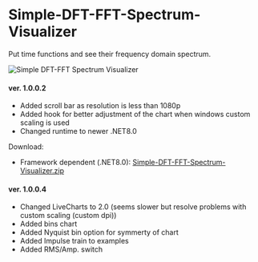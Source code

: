 # Simple-DFT-FFT-Spectrum-Visualizer
Put time functions and see their frequency domain spectrum.

![Simple DFT-FFT Spectrum Visualizer](https://user-images.githubusercontent.com/46926155/148197952-52f1a8b5-ccc4-4f3c-b3b0-d353cb79179b.jpg)

#### ver. 1.0.0.2
* Added scroll bar as resolution is less than 1080p
* Added hook for better adjustment of the chart when windows custom scaling is used
* Changed runtime to newer .NET8.0
  
Download:
* Framework dependent (.NET8.0):  [Simple-DFT-FFT-Spectrum-Visualizer.zip](https://github.com/muchenz/Simple-DFT-FFT-Spectrum-Visualizer/files/14234383/Simple-DFT-FFT-Spectrum-Visualizer.zip)

#### ver. 1.0.0.4
* Changed LiveCharts to 2.0 (seems slower but resolve problems with custom scaling (custom dpi))
* Added bins chart
* Added Nyquist bin option for symmerty of chart
* Added Impulse train to examples
* Added RMS/Amp. switch

